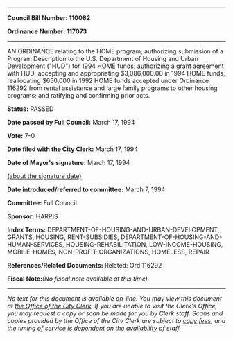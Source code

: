 

********

**Council Bill Number: 110082**
   
**Ordinance Number: 117073**
********

 AN ORDINANCE relating to the HOME program; authorizing submission of a Program Description to the U.S. Department of Housing and Urban Development ("HUD") for 1994 HOME funds; authorizing a grant agreement with HUD; accepting and appropriating $3,086,000.00 in 1994 HOME funds; reallocating $650,000 in 1992 HOME funds accepted under Ordinance 116292 from rental assistance and large family programs to other housing programs; and ratifying and confirming prior acts.

**Status:** PASSED
   
**Date passed by Full Council:** March 17, 1994
   
**Vote:** 7-0
   
**Date filed with the City Clerk:** March 17, 1994
   
**Date of Mayor's signature:** March 17, 1994
   
[(about the signature date)](/~public/approvaldate.htm)
   
   
   
**Date introduced/referred to committee:** March 7, 1994
   
**Committee:** Full Council
   
**Sponsor:** HARRIS
   
   
**Index Terms:** DEPARTMENT-OF-HOUSING-AND-URBAN-DEVELOPMENT, GRANTS, HOUSING, RENT-SUBSIDIES, DEPARTMENT-OF-HOUSING-AND-HUMAN-SERVICES, HOUSING-REHABILITATION, LOW-INCOME-HOUSING, MOBILE-HOMES, NON-PROFIT-ORGANIZATIONS, HOMELESS, REPAIR

**References/Related Documents:** Related: Ord 116292

**Fiscal Note:**_(No fiscal note available at this time)_
********

_No text for this document is available on-line. You may view this document at [the Office of the City Clerk](http://www.seattle.gov/leg/clerk/contactUs.htm). If you are unable to visit the Clerk's Office, you may request a copy or scan be made for you by Clerk staff. Scans and copies provided by the Office of the City Clerk are subject to [copy fees](http://clerk.seattle.gov/~public/clerkfees.htm), and the timing of service is dependent on the availability of staff._

